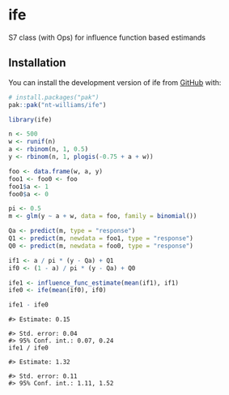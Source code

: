 
<!-- README.md is generated from README.Rmd. Please edit that file -->

# ife

<!-- badges: start -->
<!-- badges: end -->

S7 class (with Ops) for influence function based estimands

## Installation

You can install the development version of ife from
[GitHub](https://github.com/) with:

``` r
# install.packages("pak")
pak::pak("nt-williams/ife")
```

``` r
library(ife)

n <- 500
w <- runif(n)
a <- rbinom(n, 1, 0.5)
y <- rbinom(n, 1, plogis(-0.75 + a + w))

foo <- data.frame(w, a, y)
foo1 <- foo0 <- foo
foo1$a <- 1
foo0$a <- 0

pi <- 0.5
m <- glm(y ~ a + w, data = foo, family = binomial())

Qa <- predict(m, type = "response")
Q1 <- predict(m, newdata = foo1, type = "response")
Q0 <- predict(m, newdata = foo0, type = "response")

if1 <- a / pi * (y - Qa) + Q1
if0 <- (1 - a) / pi * (y - Qa) + Q0

ife1 <- influence_func_estimate(mean(if1), if1)
ife0 <- ife(mean(if0), if0)

ife1 - ife0
```

    #> Estimate: 0.15

    #> Std. error: 0.04
    #> 95% Conf. int.: 0.07, 0.24
    ife1 / ife0

    #> Estimate: 1.32

    #> Std. error: 0.11
    #> 95% Conf. int.: 1.11, 1.52
